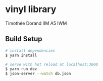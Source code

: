 # vinyl library

Timothée Dorand
IIM A5 IWM

## Build Setup

``` bash
# install dependencies
$ yarn install

# serve with hot reload at localhost:3000
$ yarn run dev
$ json-server --watch db.json

```